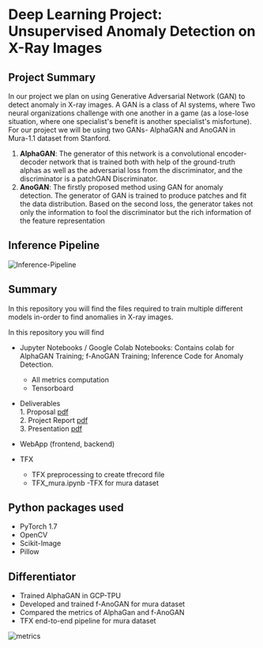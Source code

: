 # Deep Learning Project: Unsupervised Anomaly Detection on X-Ray Images
## Project Summary
In our project we plan on using Generative Adversarial Network (GAN) to detect anomaly in X-ray images. A GAN is a class of AI systems, where Two neural organizations challenge with one another in a game (as a lose-lose situation, where one specialist's benefit is another specialist's misfortune). For our project we will be using two GANs- AlphaGAN and AnoGAN in Mura-1.1 dataset from Stanford.

1. **AlphaGAN**: The generator of this network is a convolutional encoder-decoder network that is trained both with help of the ground-truth alphas as well as the adversarial loss from the discriminator, and the discriminator is a patchGAN Discriminator.
2. **AnoGAN**: The firstly proposed method using GAN for anomaly detection. The generator of GAN is trained to produce patches and fit the data distribution. Based on the second loss, the generator takes not only the information to fool the discriminator but the rich information of the feature representation

## Inference Pipeline
![Inference-Pipeline](https://github.com/plodha/CMPE-297-DeepLearning/blob/main/Deliverables/Inference_Pipeline.png)

## Summary
In this repository you will find the files required to train multiple different models in-order to find anomalies in X-ray images.

In this repository you will find
  - Jupyter Notebooks / Google Colab Notebooks: Contains colab for AlphaGAN Training; f-AnoGAN Training; Inference Code for Anomaly Detection. 
      - All metrics computation
      - Tensorboard
      
  - Deliverables<br/>
         1. Proposal [pdf](https://github.com/plodha/CMPE-297-DeepLearning/blob/main/Deliverables/Project%20Proposal%20-%20TheMeanSquares.pdf)<br/>
         2. Project Report [pdf](https://github.com/plodha/CMPE-297-DeepLearning/blob/main/Deliverables/X-Ray%20Anomaly%20Detection%20Project%20Paper.pdf)<br/>
         3. Presentation [pdf](https://github.com/plodha/CMPE-297-DeepLearning/blob/main/Deliverables/CMPE%20297%20Deep%20Learning%20Project.pdf)<br/>
  - WebApp (frontend, backend)
  - TFX
    - TFX preprocessing to create tfrecord file
    - TFX_mura.ipynb -TFX for mura dataset
    
## Python packages used
* PyTorch 1.7
* OpenCV
* Scikit-Image
* Pillow

## Differentiator
* Trained AlphaGAN in GCP-TPU 
* Developed and trained f-AnoGAN for mura dataset
* Compared the metrics of AlphaGan and f-AnoGAN
* TFX end-to-end pipeline for mura dataset

![metrics](https://github.com/plodha/CMPE-297-DeepLearning/blob/main/Deliverables/metrics.png)

